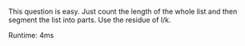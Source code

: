 This question is easy. Just count the length of the whole list and then segment the list into parts. Use the residue of l/k.

Runtime: 4ms
